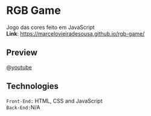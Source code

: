 # RGB Game
Jogo das cores feito em JavaScript <br/>
**Link**: https://marcelovieiradesousa.github.io/rgb-game/

## Preview
@[youtube](https://youtu.be/SyV1zKAJ0rI)

## Technologies
<code>Front-End:</code> HTML, CSS and JavaScript <br/>
<code>Back-End:</code>N/A
